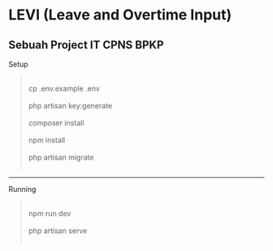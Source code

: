 # LEVI (Leave and Overtime Input)
## Sebuah Project IT CPNS BPKP

Setup<br>
> <br>
> cp .env.example .env <br><br>
> php artisan key:generate <br><br>
> composer install <br><br>
> npm install <br><br>
> php artisan migrate <br><br>


---
Running<br>
> <br>
> npm run dev <br><br>
> php artisan serve <br><br>

